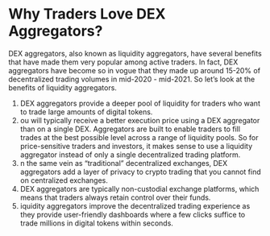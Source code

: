 # Why Traders Love DEX Aggregators?

 DEX aggregators, also known as liquidity aggregators, have several benefits that have made them very popular among active traders. In fact, DEX aggregators have become so in vogue that they made up around 15-20% of decentralized trading volumes in mid-2020 - mid-2021. So let’s look at the benefits of liquidity aggregators.

1. DEX aggregators provide a deeper pool of liquidity for traders who want to trade large amounts of digital tokens.
2.  ou will typically receive a better execution price using a DEX aggregator than on a single DEX. Aggregators are built to enable traders to fill trades at the best possible level across a range of liquidity pools. So for price-sensitive traders and investors, it makes sense to use a liquidity aggregator instead of only a single decentralized trading platform.
3. n the same vein as “traditional” decentralized exchanges, DEX aggregators add a layer of privacy to crypto trading that you cannot find on centralized exchanges.
4. DEX aggregators are typically non-custodial exchange platforms, which means that traders always retain control over their funds.
5. iquidity aggregators improve the decentralized trading experience as they provide user-friendly dashboards where a few clicks suffice to trade millions in digital tokens within seconds.



